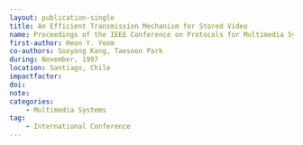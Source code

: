 ```yaml
---
layout: publication-single
title: An Efficient Transmission Mechanism for Stored Video
name: Proceedings of the IEEE Conference on Protocols for Multimedia Systems and Multimedia Networking(PromsMmnet'97)
first-author: Heon Y. Yeom
co-authors: Sooyong Kang, Taesoon Park
during: November, 1997
location: Santiago, Chile
impactfactor: 
doi: 
note: 
categories:
    - Multimedia Systems
tag: 
    - International Conference
---
```

